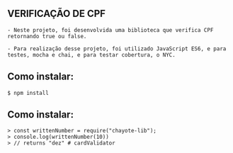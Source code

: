  ## VERIFICAÇÃO DE CPF

    - Neste projeto, foi desenvolvida uma biblioteca que verifica CPF retornando true ou false. 

    - Para realização desse projeto, foi utilizado JavaScript ES6, e para testes, mocha e chai, e para testar cobertura, o NYC. 

  ## **Como instalar:** 
   
   `$ npm install `

  ## **Como instalar:** 

    > const writtenNumber = require("chayote-lib");
    > console.log(writtenNumber(10))
    > // returns "dez" # cardValidator
